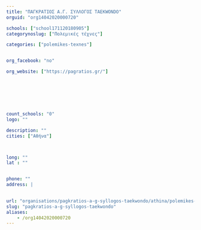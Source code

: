 ```yaml
---
title: "ΠΑΓΚΡΑΤΙΟΣ Α.Γ. ΣΥΛΛΟΓΟΣ TAEKWONDO"
orguid: "org14042020000720"

schools: ["school171120180905"]
categorynoslug: ["Πολεμικές τέχνες"]

categories: ["polemikes-texnes"]


org_facebook: "no"

org_website: ["https://pagratios.gr/"]







count_schools: "0"
logo: ""

description: ""
cities: ["Αθήνα"]



long: ""
lat : ""


phone: ""
address: |
    

url: "organisations/pagkratios-a-g-syllogos-taekwondo/athina/polemikes-texnes"
slug: "pagkratios-a-g-syllogos-taekwondo"
aliases:
    - /org14042020000720
---
```



